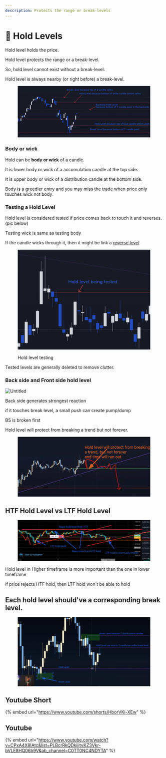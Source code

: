 ```yaml
---
description: Protects the range or break-levels
---
```


# 🔗 Hold Levels

Hold level holds the price.

Hold level protects the range or a break-level.

So, hold level cannot exist without a break-level.

Hold level is always nearby (or right before) a break-level.

<figure><img src="../../.gitbook/assets/image (5) (1) (3).png" alt=""><figcaption></figcaption></figure>

### Body or wick

Hold can be **body or wick** of a candle.

It is lower body or wick of a accumulation candle at the top side.

It is upper body or wick of a distribution candle at the bottom side.

Body is a greedier entry and you may miss the trade when price only touches wick not body.

### Testing a Hold Level

Hold level is considered tested if price comes back to touch it and reverses. (pic below)

Testing wick is same as testing body

If the candle wicks through it, then it might be link a [reverse level](../butterfly-effect-1/reverse-levels.md).

<figure><img src="../../.gitbook/assets/image (17).png" alt=""><figcaption><p>Hold level testing</p></figcaption></figure>

Tested levels are generally deleted to remove clutter.

### Back side and Front side hold level

![Untitled](<../../.gitbook/assets/Untitled (4) (1).png>)

Back side generates strongest reaction

if it touches break level, a small push can create pump/dump

BS is broken first

Hold level will protect from breaking a trend but not forever.

<figure><img src="../../.gitbook/assets/image (7) (2) (1).png" alt=""><figcaption></figcaption></figure>

## HTF Hold Level vs LTF Hold Level

<figure><img src="../../.gitbook/assets/image (1) (1) (1) (2) (1).png" alt=""><figcaption></figcaption></figure>

Hold level in Higher timeframe is more important than the one in lower timeframe&#x20;

if price rejects HTF hold, then LTF hold won't be able to hold&#x20;



## Each hold level should've a corresponding break level.

<figure><img src="../../.gitbook/assets/image (1) (1) (1) (2).png" alt=""><figcaption></figcaption></figure>

## Youtube Short

{% embed url="https://www.youtube.com/shorts/HborVKi-XEw" %}

## Youtube

{% embed url="https://www.youtube.com/watch?v=CPxA4X8IAtc&list=PLBcrRkQDkijitvKZ3Vkr-bVLE8HQ06h9V&ab_channel=C0TT0NC4NDYTA" %}
